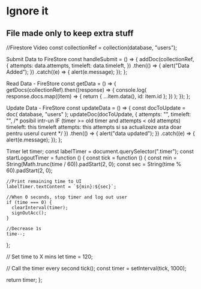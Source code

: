 # Ignore it

## File made only to keep extra stuff

//Firestore Video
const collectionRef = collection(database, "users");

Submit Data to FireStore
const handleSubmit = () => {
  addDoc(collectionRef, {
    attempts: data.attempts,
    timeleft: data.timeleft,
  })
    .then(() => {
      alert("Data Added");
    })
    .catch((e) => {
      alert(e.message);
    });
};

Read Data - FireStore 
 const getData = () => {
 getDocs(collectionRef).then((response) => {
   console.log(
       response.docs.map((item) => {
        return { ...item.data(), id: item.id };
       })
     );
   });
 };

Update Data - FireStore
const updateData = () => {
  const docToUpdate = doc(
    database,
    "users" 
  );
  updateDoc(docToUpdate, {
    attempts: "",
    timeleft: "",
    /* posibil intr-un IF (timer >= old timer and attempts < old attempts)
    timeleft: this timeleft
    attempts: this attempts
    si sa actualizeze asta doar pentru userul curent
    */
  })
    .then(() => {
      alert("data updated");
    })
    .catch((e) => {
      alert(e.message);
    });
};

Timer
let timer;
const labelTimer = document.querySelector(".timer");
const startLogoutTimer = function () {
  const tick = function () {
    const min = String(Math.trunc(time / 60)).padStart(2, 0);
    const sec = String(time % 60).padStart(2, 0);

    //Print remaining time to UI
    labelTimer.textContent = `${min}:${sec}`;

    //When 0 seconds, stop timer and log out user
    if (time === 0) {
      clearInterval(timer);
      signOutAcc();
    }

    //Decrease 1s
    time--;
  };

  // Set time to X mins
  let time = 120;

  // Call the timer every second
  tick();
  const timer = setInterval(tick, 1000);

  return timer;
};

<!--Again Button
document.getElementById("again").onclick = function () {
  //Clear Timer
  if (timer) clearInterval(timer);
  timer = startLogoutTimer();
  //Reset Grid
  //Reset KeyBoard Color

  //Get New Word TODO replace current word with new word
  secret = dictionary[Math.floor(Math.random() * dictionary.length)];
  console.log(secret);
  /* document.querySelector(state).value = ""; */
  //Clear any on-screen effects (grid related, win / lose)
}; -->